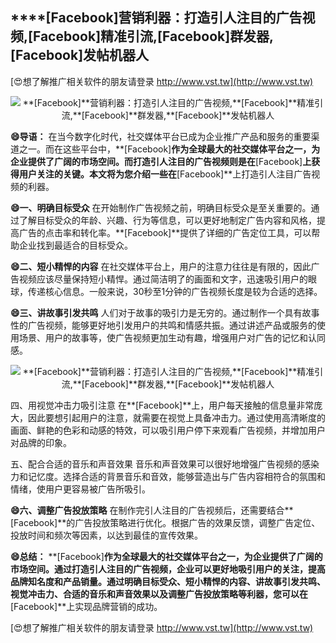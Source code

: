 ## ****[Facebook]**营销利器：打造引人注目的广告视频,**[Facebook]**精准引流,**[Facebook]**群发器,**[Facebook]**发帖机器人**

[😍想了解推广相关软件的朋友请登录 http://www.vst.tw](http://www.vst.tw)

 <center><img src="https://vst.tw/MP4/tuiguang/png/7.png" alt="**[Facebook]**营销利器：打造引人注目的广告视频,**[Facebook]**精准引流,**[Facebook]**群发器,**[Facebook]**发帖机器人"></center>

**😄导语：**
在当今数字化时代，社交媒体平台已成为企业推广产品和服务的重要渠道之一。而在这些平台中，**[Facebook]**作为全球最大的社交媒体平台之一，为企业提供了广阔的市场空间。而打造引人注目的广告视频则是在**[Facebook]**上获得用户关注的关键。本文将为您介绍一些在**[Facebook]**上打造引人注目广告视频的利器。

**😄一、明确目标受众**
在开始制作广告视频之前，明确目标受众是至关重要的。通过了解目标受众的年龄、兴趣、行为等信息，可以更好地制定广告内容和风格，提高广告的点击率和转化率。**[Facebook]**提供了详细的广告定位工具，可以帮助企业找到最适合的目标受众。

**😄二、短小精悍的内容**
在社交媒体平台上，用户的注意力往往是有限的，因此广告视频应该尽量保持短小精悍。通过简洁明了的画面和文字，迅速吸引用户的眼球，传递核心信息。一般来说，30秒至1分钟的广告视频长度是较为合适的选择。

**😄三、讲故事引发共鸣**
人们对于故事的吸引力是无穷的。通过制作一个具有故事性的广告视频，能够更好地引发用户的共鸣和情感共振。通过讲述产品或服务的使用场景、用户的故事等，使广告视频更加生动有趣，增强用户对广告的记忆和认同感。

 <center><img src="https://vst.tw/MP4/tuiguang/png/0.png" alt="**[Facebook]**营销利器：打造引人注目的广告视频,**[Facebook]**精准引流,**[Facebook]**群发器,**[Facebook]**发帖机器人"></center>

四、用视觉冲击力吸引注意
在**[Facebook]**上，用户每天接触的信息量非常庞大，因此要想引起用户的注意，就需要在视觉上具备冲击力。通过使用高清晰度的画面、鲜艳的色彩和动感的特效，可以吸引用户停下来观看广告视频，并增加用户对品牌的印象。

五、配合合适的音乐和声音效果
音乐和声音效果可以很好地增强广告视频的感染力和记忆度。选择合适的背景音乐和音效，能够营造出与广告内容相符合的氛围和情绪，使用户更容易被广告所吸引。

**😄六、调整广告投放策略**
在制作完引人注目的广告视频后，还需要结合**[Facebook]**的广告投放策略进行优化。根据广告的效果反馈，调整广告定位、投放时间和频次等因素，以达到最佳的宣传效果。

**😄总结：**
**[Facebook]**作为全球最大的社交媒体平台之一，为企业提供了广阔的市场空间。通过打造引人注目的广告视频，企业可以更好地吸引用户的关注，提高品牌知名度和产品销量。通过明确目标受众、短小精悍的内容、讲故事引发共鸣、视觉冲击力、合适的音乐和声音效果以及调整广告投放策略等利器，您可以在**[Facebook]**上实现品牌营销的成功。

[😍想了解推广相关软件的朋友请登录 http://www.vst.tw](http://www.vst.tw)



